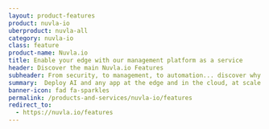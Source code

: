 ```yaml
---
layout: product-features
product: nuvla-io
uberproduct: nuvla-all
category: nuvla-io
class: feature
product-name: Nuvla.io
title: Enable your edge with our management platform as a service
header: Discover the main Nuvla.io Features
subheader: From security, to management, to automation... discover why Nuvla.io is a complete edge-to-cloud solution.
summary:  Deploy AI and any app at the edge and in the cloud, at scale.
banner-icon: fad fa-sparkles
permalink: /products-and-services/nuvla-io/features
redirect_to:
  - https://nuvla.io/features
---
```

